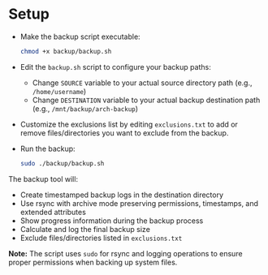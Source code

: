 # Setup

- Make the backup script executable:

    ```bash
    chmod +x backup/backup.sh
    ```

- Edit the `backup.sh` script to configure your backup paths:
    - Change `SOURCE` variable to your actual source directory path (e.g., `/home/username`)
    - Change `DESTINATION` variable to your actual backup destination path (e.g., `/mnt/backup/arch-backup`)

- Customize the exclusions list by editing `exclusions.txt` to add or remove files/directories you want to exclude from the backup.

- Run the backup:

    ```bash
    sudo ./backup/backup.sh
    ```

The backup tool will:

- Create timestamped backup logs in the destination directory
- Use rsync with archive mode preserving permissions, timestamps, and extended attributes
- Show progress information during the backup process
- Calculate and log the final backup size
- Exclude files/directories listed in `exclusions.txt`

**Note:** The script uses `sudo` for rsync and logging operations to ensure proper permissions when backing up system files.
